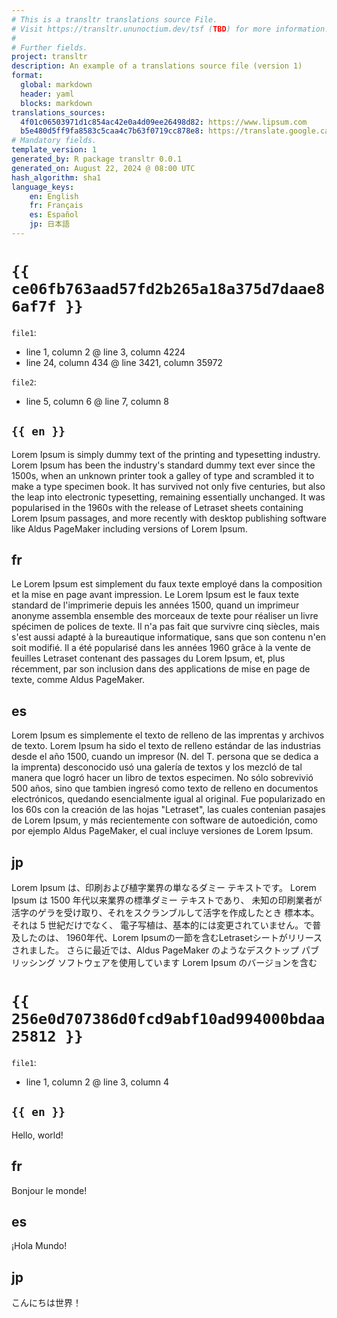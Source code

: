 ```yaml
---
# This is a transltr translations source File.
# Visit https://transltr.ununoctium.dev/tsf (TBD) for more information.
#
# Further fields.
project: transltr
description: An example of a translations source file (version 1)
format:
  global: markdown
  header: yaml
  blocks: markdown
translations_sources:
  4f01c06503971d1c854ac42e0a4d09ee26498d82: https://www.lipsum.com
  b5e480d5ff9fa8583c5caa4c7b63f0719cc878e8: https://translate.google.ca
# Mandatory fields.
template_version: 1
generated_by: R package transltr 0.0.1
generated_on: August 22, 2024 @ 08:00 UTC
hash_algorithm: sha1
language_keys:
    en: English
    fr: Français
    es: Español
    jp: 日本語
---
```


# `{{ ce06fb763aad57fd2b265a18a375d7daae86af7f }}`

`file1`:
  - line  1, column   2 @ line    3, column  4224
  - line 24, column 434 @ line 3421, column 35972

`file2`:
  - line 5, column 6 @ line 7, column 8

## `{{ en }}`

Lorem Ipsum is simply dummy text of the printing and typesetting industry.
Lorem Ipsum has been the industry's standard dummy text ever since the 1500s,
when an unknown printer took a galley of type and scrambled it to make a type
specimen book. It has survived not only five centuries, but also the leap into
electronic typesetting, remaining essentially unchanged. It was popularised in
the 1960s with the release of Letraset sheets containing Lorem Ipsum passages,
and more recently with desktop publishing software like Aldus PageMaker
including versions of Lorem Ipsum.

## fr

Le Lorem Ipsum est simplement du faux texte employé dans la composition et la
mise en page avant impression. Le Lorem Ipsum est le faux texte standard de
l'imprimerie depuis les années 1500, quand un imprimeur anonyme assembla
ensemble des morceaux de texte pour réaliser un livre spécimen de polices de
texte. Il n'a pas fait que survivre cinq siècles, mais s'est aussi adapté à la
bureautique informatique, sans que son contenu n'en soit modifié. Il a été
popularisé dans les années 1960 grâce à la vente de feuilles Letraset contenant
des passages du Lorem Ipsum, et, plus récemment, par son inclusion dans des
applications de mise en page de texte, comme Aldus PageMaker.

## es

Lorem Ipsum es simplemente el texto de relleno de las imprentas y archivos de
texto. Lorem Ipsum ha sido el texto de relleno estándar de las industrias desde
el año 1500, cuando un impresor (N. del T. persona que se dedica a la imprenta)
desconocido usó una galería de textos y los mezcló de tal manera que logró
hacer un libro de textos especimen. No sólo sobrevivió 500 años, sino que
tambien ingresó como texto de relleno en documentos electrónicos, quedando
esencialmente igual al original. Fue popularizado en los 60s con la creación de
las hojas "Letraset", las cuales contenian pasajes de Lorem Ipsum, y más
recientemente con software de autoedición, como por ejemplo Aldus PageMaker, el
cual incluye versiones de Lorem Ipsum.

## jp

Lorem Ipsum は、印刷および植字業界の単なるダミー テキストです。
Lorem Ipsum は 1500 年代以来業界の標準ダミー テキストであり、
未知の印刷業者が活字のゲラを受け取り、それをスクランブルして活字を作成したとき
標本本。それは 5 世紀だけでなく、
電子写植は、基本的には変更されていません。で普及したのは、
1960年代、Lorem Ipsumの一節を含むLetrasetシートがリリースされました。
さらに最近では、Aldus PageMaker のようなデスクトップ パブリッシング ソフトウェアを使用しています
Lorem Ipsum のバージョンを含む

# `{{ 256e0d707386d0fcd9abf10ad994000bdaa25812 }}`

`file1`:
  - line 1, column 2 @ line 3, column 4

## `{{ en }}`

Hello, world!

## fr

Bonjour le monde!

## es

¡Hola Mundo!

## jp

こんにちは世界！
